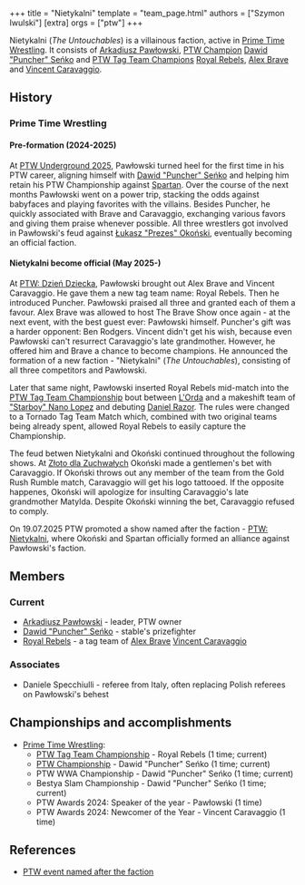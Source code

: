+++
title = "Nietykalni"
template = "team_page.html"
authors = ["Szymon Iwulski"]
[extra]
orgs = ["ptw"]
+++

Nietykalni (_The Untouchables_) is a villainous faction, active in [Prime Time Wrestling](@/o/ptw.md). It consists of [Arkadiusz Pawłowski](@/w/pan-pawlowski.md), [PTW Champion](@/c/ptw-championship.md) [Dawid "Puncher" Seńko](@/w/puncher.md) and [PTW Tag Team Champions](@/c/ptw-tag-team-championship.md) [Royal Rebels](@/tt/royal-rebels.md), [Alex Brave](@/w/alex-brave.md) and [Vincent Caravaggio](@/w/vincent-caravaggio.md).

## History

### Prime Time Wrestling

#### Pre-formation (2024-2025)

At [PTW Underground 2025](@/e/ptw/2024-12-07-ptw-underground-25.md), Pawłowski turned heel for the first time in his PTW career, aligning himself with [Dawid "Puncher" Seńko](@/w/puncher.md) and helping him retain his PTW Championship against [Spartan](@/w/spartan.md). Over the course of the next months Pawłowski went on a power trip, stacking the odds against babyfaces and playing favorites with the villains. Besides Puncher, he quickly associated with Brave and Caravaggio, exchanging various favors and giving them praise whenever possible. All three wrestlers got involved in Pawłowski's feud against [Łukasz "Prezes" Okoński](@/w/lukasz-okonski.md), eventually becoming an official faction.

#### Nietykalni become official (May 2025-)

At [PTW: Dzień Dziecka](@/e/ptw/2025-05-31-ptw-dzien-dziecka.md), Pawłowski brought out Alex Brave and Vincent Caravaggio. He gave them a new tag team name: Royal Rebels. Then he introduced Puncher. Pawłowski praised all three and granted each of them a favour. Alex Brave was allowed to host The Brave Show once again - at the next event, with the best guest ever: Pawłowski himself. Puncher's gift was a harder opponent: Ben Rodgers. Vincent didn't get his wish, because even Pawłowski can't resurrect Caravaggio's late grandmother. However, he offered him and Brave a chance to become champions. He announced the formation of a new faction - "Nietykalni" (_The Untouchables_), consisting of all three competitors and Pawłowski.

Later that same night, Pawłowski inserted Royal Rebels mid-match into the [PTW Tag Team Championship](@/c/ptw-tag-team-championship.md) bout between [L'Orda](@/tt/l-orda.md) and a makeshift team of ["Starboy" Nano Lopez](@/w/nano-lopez.md) and debuting [Daniel Razor](@/w/daniel-razor.md). The rules were changed to a Tornado Tag Team Match which, combined with two original teams being already spent, allowed Royal Rebels to easily capture the Championship.

The feud betwen Nietykalni and Okoński continued throughout the following shows. At [Złoto dla Zuchwałych](@/e/ptw/2025-06-28-ptw-zloto-dla-zuchwalych.md) Okoński made a gentlemen's bet with Caravaggio. If Okoński throws out any member of the team from the Gold Rush Rumble match, Caravaggio will get his logo tattooed. If the opposite happenes, Okoński will apologize for insulting Caravaggio's late grandmother Matylda. Despite Okoński winning the bet, Caravaggio refused to comply.

On 19.07.2025 PTW promoted a show named after the faction - [PTW: Nietykalni](@/e/ptw/2025-07-19-ptw-nietykalni.md), where Okoński and Spartan officially formed an alliance against Pawłowski's faction.

## Members

### Current

* [Arkadiusz Pawłowski](@/w/pan-pawlowski.md) - leader, PTW owner
* [Dawid "Puncher" Seńko](@/w/puncher.md) - stable's prizefighter
* [Royal Rebels](@/tt/royal-rebels.md) - a tag team of [Alex Brave](@/w/alex-brave.md) [Vincent Caravaggio](@/w/vincent-caravaggio.md)

### Associates

* Daniele Specchiulli - referee from Italy, often replacing Polish referees on Pawłowski's behest
 
## Championships and accomplishments

* [Prime Time Wrestling](@/o/ptw.md):
  - [PTW Tag Team Championship](@/c/ptw-tag-team-championship.md) - Royal Rebels (1 time; current)
  - [PTW Championship](@/c/ptw-championship.md) - Dawid "Puncher" Seńko (1 time; current)
  - PTW WWA Championship - Dawid "Puncher" Seńko (1 time; current)
  - Bestya Slam Championship - Dawid "Puncher" Seńko (1 time; current)
  - PTW Awards 2024: Speaker of the year - Pawłowski (1 time)
  - PTW Awards 2024: Newcomer of the Year - Vincent Caravaggio (1 time)

## References 

* [PTW event named after the faction](https://www.facebook.com/events/967015402116667)
